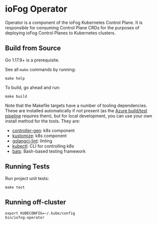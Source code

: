 # ioFog Operator

Operator is a component of the ioFog Kubernetes Control Plane. It is responsible for consuming
Control Plane CRDs for the purposes of deploying ioFog Control Planes to Kubernetes clusters.

## Build from Source

Go 1.17.9+ is a prerequisite.

See all `make` commands by running:

```
make help
```

To build, go ahead and run:

```
make build
```

Note that the Makefile targets have a number of tooling dependencies. These are
installed automatically if not present (as the [Azure build/test pipeline](azure-pipelines.yml) requires them),
but for local development, you can use your own install method for the tools. They are:

- [controller-gen](https://github.com/kubernetes-sigs/controller-tools): k8s component
- [kustomize](https://kustomize.io): k8s component
- [golangci-lint](https://golangci-lint.run): linting
- [kubectl](https://kubectl.docs.kubernetes.io): CLI for controlling k8s
- [bats](https://github.com/bats-core/bats-core): Bash-based testing framework


## Running Tests

Run project unit tests:

```
make test
```

## Running off-cluster

```
export KUBECONFIG=~/.kube/config
bin/iofog-operator
```
